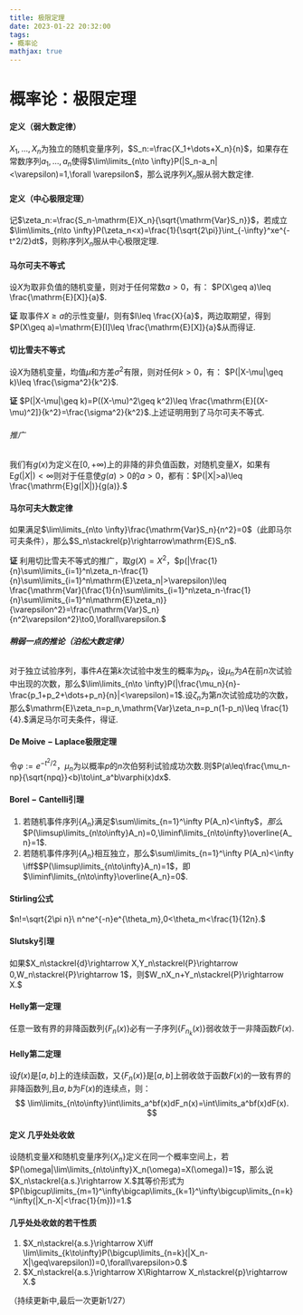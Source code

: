 ```yaml
---
title: 极限定理
date: 2023-01-22 20:32:00
tags:
- 概率论
mathjax: true
---
```


# 概率论：极限定理

#### **定义（弱大数定律）** 

$X_1,...,X_n$为独立的随机变量序列，$S_n:=\frac{X_1+\dots+X_n}{n}$，如果存在常数序列$a_1,\dots,a_n$使得$\lim\limits_{n\to \infty}P(|S_n-a_n|<\varepsilon)=1,\forall \varepsilon$，那么说序列${X_n}$服从弱大数定律.

#### **定义（中心极限定理）** 

记$\zeta_n:=\frac{S_n-\mathrm{E}X_n}{\sqrt{\mathrm{Var}S_n}}$，若成立$\lim\limits_{n\to \infty}P(\zeta_n<x)=\frac{1}{\sqrt{2\pi}}\int_{-\infty}^xe^{-t^2/2}dt$，则称序列${X_n}$服从中心极限定理.

#### 马尔可夫不等式

设$X$为取非负值的随机变量，则对于任何常数$a>0$，有： $P(X\geq a)\leq \frac{\mathrm{E}[X]}{a}$.

**证** 取事件$X\geq a$的示性变量$I$，则有$I\leq \frac{X}{a}$，两边取期望，得到  $P(X\geq a)=\mathrm{E}[I]\leq \frac{\mathrm{E}[X]}{a}$从而得证.

#### **切比雪夫不等式**

设$X$为随机变量，均值$\mu$和方差$\sigma^2$有限，则对任何$k>0$，有： $P(|X-\mu|\geq k)\leq \frac{\sigma^2}{k^2}$.

**证** $P(|X-\mu|\geq k)=P((X-\mu)^2\geq k^2)\leq \frac{\mathrm{E}[(X-\mu)^2]}{k^2}=\frac{\sigma^2}{k^2}$.上述证明用到了马尔可夫不等式.

###### 推广

我们有$g(x)$为定义在$[0,+\infty)$上的非降的非负值函数，对随机变量$X$，如果有$\mathrm{E}g(|X|)<\infty$则对于任意使$g(a)>0$的$a>0$，都有：$P(|X|>a)\leq \frac{\mathrm{E}g(|X|)}{g(a)}.$

#### **马尔可夫大数定律** 

如果满足$\lim\limits_{n\to \infty}\frac{\mathrm{Var}S_n}{n^2}=0$（此即马尔可夫条件），那么$S_n\stackrel{p}\rightarrow\mathrm{E}S_n$.

**证** 利用切比雪夫不等式的推广，取$g(X)=X^2$，$p(|\frac{1}{n}\sum\limits_{i=1}^n\zeta_n-\frac{1}{n}\sum\limits_{i=1}^n\mathrm{E}\zeta_n|>\varepsilon)\leq \frac{\mathrm{Var}(\frac{1}{n}\sum\limits_{i=1}^n\zeta_n-\frac{1}{n}\sum\limits_{i=1}^n\mathrm{E}\zeta_n)}{\varepsilon^2}=\frac{\mathrm{Var}S_n}{n^2\varepsilon^2}\to0,\forall\varepsilon.$

###### **稍弱一点的推论（泊松大数定律）** 

对于独立试验序列，事件$A$在第$k$次试验中发生的概率为$p_k$，设$\mu_n$为$A$在前$n$次试验中出现的次数，那么$\lim\limits_{n\to \infty}P(|\frac{\mu_n}{n}-\frac{p_1+p_2+\dots+p_n}{n}|<\varepsilon)=1$.设$\zeta_n$为第$n$次试验成功的次数，那么$\mathrm{E}\zeta_n=p_n,\mathrm{Var}\zeta_n=p_n(1-p_n)\leq \frac{1}{4}.$满足马尔可夫条件，得证.

#### **$\mathrm{De\ Moive-Laplace}$极限定理** 

令$\varphi:=e^{-t^2/2}$，$\mu_n$为以概率$p$的$n$次伯努利试验成功次数.则$P(a\leq\frac{\mu_n-np}{\sqrt{npq}}<b)\to\int_a^b\varphi(x)dx$.

#### **$\mathrm{Borel-Cantelli}$引理** 

1. 若随机事件序列$\{A_n\}$满足$\sum\limits_{n=1}^\infty P(A_n)<\infty$$，那么$$P(\limsup\limits_{n\to\infty}A_n)=0,\liminf\limits_{n\to\infty}\overline{A_n}=1$.
2. 若随机事件序列$\{A_n\}$相互独立，那么$\sum\limits_{n=1}^\infty P(A_n)<\infty \iff$$P(\limsup\limits_{n\to\infty}A_n)=1$，即$\liminf\limits_{n\to\infty}\overline{A_n}=0$.

#### $\mathrm{Stirling}$公式

$n!=\sqrt{2\pi n}\ n^ne^{-n}e^{\theta_m},0<\theta_m<\frac{1}{12n}.$

#### $\mathrm{Slutsky}$引理

如果$X_n\stackrel{d}\rightarrow X,Y_n\stackrel{P}\rightarrow 0,W_n\stackrel{P}\rightarrow 1$，则$W_nX_n+Y_n\stackrel{P}\rightarrow X.$

#### $\mathrm{Helly}$第一定理

任意一致有界的非降函数列$\{F_n(x)\}$必有一子序列$\{F_{n_k}(x)\}$弱收敛于一非降函数$F(x).$

#### $\mathrm{Helly}$第二定理

设$f(x)$是$[a,b]$上的连续函数，又$\{F_n(x)\}$是$[a,b]$上弱收敛于函数$F(x)$的一致有界的非降函数列,且$a,b$为$F(x)$的连续点，则：
$$
\lim\limits_{n\to\infty}\int\limits_a^bf(x)dF_n(x)=\int\limits_a^bf(x)dF(x).
$$

#### 定义 几乎处处收敛

设随机变量$X$和随机变量序列$\{X_n\}$定义在同一个概率空间上，若$P(\omega|\lim\limits_{n\to\infty}X_n(\omega)=X(\omega))=1$，那么说$X_n\stackrel{a.s.}\rightarrow X.$其等价形式为$P(\bigcup\limits_{m=1}^\infty\bigcap\limits_{k=1}^\infty\bigcup\limits_{n=k}^\infty(|X_n-X|<\frac{1}{m}))=1.$

#### 几乎处处收敛的若干性质

1. $X_n\stackrel{a.s.}\rightarrow X\iff \lim\limits_{k\to\infty}P(\bigcup\limits_{n=k}(|X_n-X|\geq\varepsilon))=0,\forall\varepsilon>0.$
2. $X_n\stackrel{a.s.}\rightarrow X\Rightarrow X_n\stackrel{p}\rightarrow X.$

（持续更新中,最后一次更新1/27）
